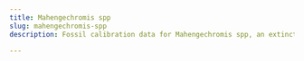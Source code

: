 ```yaml
---
title: Mahengechromis spp
slug: mahengechromis-spp
description: Fossil calibration data for Mahengechromis spp, an extinct species of fish. Includes taxonomy authority and locality references, and cross-references to living taxa.

---
```

